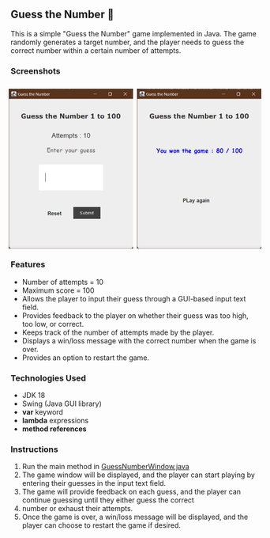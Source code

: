 ## Guess the Number 🤔

This is a simple "Guess the Number" game implemented in Java.
The game randomly generates a target number, and the player needs to guess the correct number within a certain number of
attempts.
### Screenshots
<div style="display: flex; justify-content: center; gap: 8px; padding-top: 10px">
    <img src="arts/img.png" width="50%"/>
    <img src="arts/img_1.png" width="50%"/>
</div>

### Features

* Number of attempts = 10
* Maximum score = 100
* Allows the player to input their guess through a GUI-based input text field.
* Provides feedback to the player on whether their guess was too high, too low, or correct.
* Keeps track of the number of attempts made by the player.
* Displays a win/loss message with the correct number when the game is over.
* Provides an option to restart the game.

### Technologies Used

* JDK 18
* Swing (Java GUI library)
* **var** keyword
* **lambda** expressions
* **method references**

### Instructions

1. Run the main method in [GuessNumberWindow.java](guess%2Fsrc%2Fguess%2FGuessNumberWindow.java)
2. The game window will be displayed, and the player can start playing by entering their guesses in the input text field.
3. The game will provide feedback on each guess, and the player can continue guessing until they either guess the correct
4. number or exhaust their attempts.
5. Once the game is over, a win/loss message will be displayed, and the player can choose to restart the game if desired.